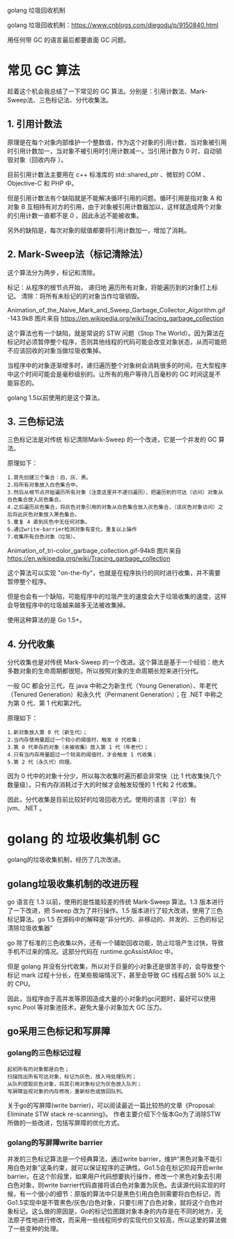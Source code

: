 

golang 垃圾回收机制

golang 垃圾回收机制：https://www.cnblogs.com/diegodu/p/9150840.html

用任何带 GC 的语言最后都要直面 GC 问题。

 
# 常见 GC 算法
趁着这个机会我总结了一下常见的 GC 算法。分别是：引用计数法、Mark-Sweep法、三色标记法、分代收集法。

 
## 1. 引用计数法

原理是在每个对象内部维护一个整数值，作为这个对象的引用计数，当对象被引用时引用计数加一，当对象不被引用时引用计数减一。当引用计数为 0 时，自动销毁对象（回收内存                                     ）。

目前引用计数法主要用在 c++ 标准库的 std::shared_ptr 、微软的 COM 、Objective-C 和 PHP 中。

但是引用计数法有个缺陷就是不能解决循环引用的问题。循环引用是指对象 A 和对象 B 互相持有对方的引用，由于对象被引用计数器加以，这样就造成两个对象的引用计数一直都不是 0 ，因此永远不能被收集。

另外的缺陷是，每次对象的赋值都要将引用计数加一，增加了消耗。

 
## 2. Mark-Sweep法（标记清除法）

这个算法分为两步，标记和清除。

标记：从程序的根节点开始， 递归地 遍历所有对象，将能遍历到的对象打上标记。
清除：将所有未标记的的对象当作垃圾销毁。
 


Animation_of_the_Naive_Mark_and_Sweep_Garbage_Collector_Algorithm.gif-143.9kB 
图片来自 https://en.wikipedia.org/wiki/Tracing_garbage_collection 

这个算法也有一个缺陷，就是常说的 STW 问题（Stop The World）。因为算法在标记时必须暂停整个程序，否则其他线程的代码可能会改变对象状态，从而可能把不应该回收的对象当做垃圾收集掉。

当程序中的对象逐渐增多时，递归遍历整个对象树会消耗很多的时间，在大型程序中这个时间可能会是毫秒级别的。让所有的用户等待几百毫秒的 GC 时间这是不能容忍的。

golang 1.5以前使用的是这个算法。

## 3. 三色标记法

三色标记法是对传统 标记清除Mark-Sweep 的一个改进，它是一个并发的 GC 算法。

原理如下：
```
1.首先创建三个集合：白、灰、黑。
2.将所有对象放入白色集合中。
3.然后从根节点开始遍历所有对象（注意这里并不递归遍历），把遍历到的可达（访问）对象从白色集合放入灰色集合。
4.之后遍历灰色集合，将灰色对象引用的对象从白色集合放入灰色集合，（该灰色对象访问）之后将此灰色对象放入黑色集合。
5.重复 4 直到灰色中无任何对象。
6.通过write-barrier检测对象有变化，重复以上操作
7.收集所有白色对象（垃圾）。
 ```


Animation_of_tri-color_garbage_collection.gif-94kB 
图片来自 https://en.wikipedia.org/wiki/Tracing_garbage_collection 

这个算法可以实现 "on-the-fly"，也就是在程序执行的同时进行收集，并不需要暂停整个程序。

但是也会有一个缺陷，可能程序中的垃圾产生的速度会大于垃圾收集的速度，这样会导致程序中的垃圾越来越多无法被收集掉。

使用这种算法的是 Go 1.5+。

## 4. 分代收集

分代收集也是对传统 Mark-Sweep 的一个改进。这个算法是基于一个经验：绝大多数对象的生命周期都很短。所以按照对象的生命周期长短来进行分代。

一般 GC 都会分三代，在 java 中称之为新生代（Young Generation）、年老代（Tenured Generation）和永久代（Permanent Generation）；在 .NET 中称之为第 0 代、第 1 代和第2代。

原理如下：
```
1.新对象放入第 0 代（新生代）；
2.当内存使用量超过一个较小的阈值时，触发 0 代收集；
3.第 0 代幸存的对象（未被收集）放入第 1 代（年老代）；
4.只有当内存用量超过一个较高的阈值时，才会触发 1 代收集；
5.第 2 代（永久代）同理。
```
因为 0 代中的对象十分少，所以每次收集时遍历都会非常快（比 1 代收集快几个数量级）。只有内存消耗过于大的时候才会触发较慢的 1 代和 2 代收集。

因此，分代收集是目前比较好的垃圾回收方式。使用的语言（平台）有 jvm、.NET 。

 
# golang 的 垃圾收集机制 GC

golang的垃圾收集机制，经历了几次改进。

## golang垃圾收集机制的改进历程

go 语言在 1.3 以前，使用的是性能较差的传统 Mark-Sweep 算法。1.3 版本进行了一下改进，把 Sweep 改为了并行操作。1.5 版本进行了较大改进，使用了三色标记算法。go 1.5 在源码中的解释是“非分代的、非移动的、并发的、三色的标记清除垃圾收集器”

go 除了标准的三色收集以外，还有一个辅助回收功能，防止垃圾产生过快，导致手机不过来的情况。这部分代码在 runtime.gcAssistAlloc 中。

但是 golang 并没有分代收集，所以对于巨量的小对象还是很苦手的，会导致整个标记 mark 过程十分长，在某些极端情况下，甚至会导致 GC 线程占据 50% 以上的 CPU。

因此，当程序由于高并发等原因造成大量的小对象的gc问题时，最好可以使用 sync.Pool 等对象池技术，避免大量小对象加大 GC 压力。

 
## go采用三色标记和写屏障

### golang的三色标记过程

```
起初所有的对象都是白色；
扫描找出所有可达对象，标记为灰色，放入待处理队列；
从队列提取灰色对象，将其引用对象标记为灰色放入队列；
写屏障监视对象的内存修改，重新标色或放回队列。
```
关于go的写屏障(write barrier)，可以阅读最近一篇比较热的文章《Proposal: Eliminate STW stack re-scanning》。 作者主要介绍下个版本Go为了消除STW所做的一些改进，包括写屏障的优化方式。


### golang的写屏障write barrier

并发的三色标记算法是一个经典算法，通过write barrier，维护“黑色对象不能引用白色对象”这条约束，就可以保证程序的正确性。Go1.5会在标记阶段开启write barrier。在这个阶段里，如果用户代码想要执行操作，修改一个黑色对象去引用白色对象，则write barrier代码直接将该白色对象置为灰色。去读源代码实现的时候，有一个很小的细节：原版的算法中只是黑色引用白色则需要将白色标记，而Go1.5实现中是不管黑色/灰色/白色对象，只要引用了白色对象，就将这个白色对象标记。这么做的原因是，Go的标记位图跟对象本身的内存是在不同的地方，无法原子性地进行修改，而采用一些线程同步的实现代价又较高，所以这里的算法做了一些变种的处理。